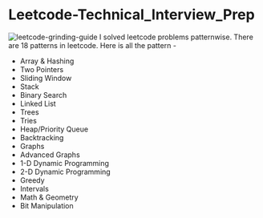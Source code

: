 # Leetcode-Technical_Interview_Prep
![leetcode-grinding-guide](https://github.com/JimArRafi10/Leetcode-Technical_Interview_Prep/assets/70357675/c1bf99d8-aebb-4f5d-a5d7-079d79cc82f3)
I solved leetcode problems patternwise. There are 18 patterns in leetcode. 
Here is all the pattern -
  * Array & Hashing
  * Two Pointers
  * Sliding Window
  * Stack
  * Binary Search
  * Linked List
  * Trees
  * Tries
  * Heap/Priority Queue
  * Backtracking
  * Graphs
  * Advanced Graphs
  * 1-D Dynamic Programming
  * 2-D Dynamic Programming
  * Greedy
  * Intervals
  * Math & Geometry
  * Bit Manipulation
    
